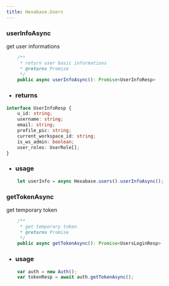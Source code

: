 ```yaml
---
title: Hexabase.Users
---
```

### userInfoAsync

get user informations

```ts
    /**
     * return user basic informations
     * @returns Promise
     */
    public async userInfoAsync(): Promise<UserInfoResp>
```

- ### returns 
```ts
interface UserInfoResp {
    u_id: string;
    username: string;
    email: string;
    profile_pic: string;
    current_workspace_id: string;
    is_ws_admin: boolean;
    user_roles: UserRole[];
}
```

- ### usage
```ts
    let userInfo = async Hexabase.users().userInfoAsync();
```

### getTokenAsync
get temporary token

```ts
    /**
     * get temporary token
     * @returns Promise
     */
    public async getTokenAsync(): Promise<UsersLoginResp>
```


- ### usage
```ts
    var auth = new Auth();
    var tokenResp = await auth.getTokenAsync();
```